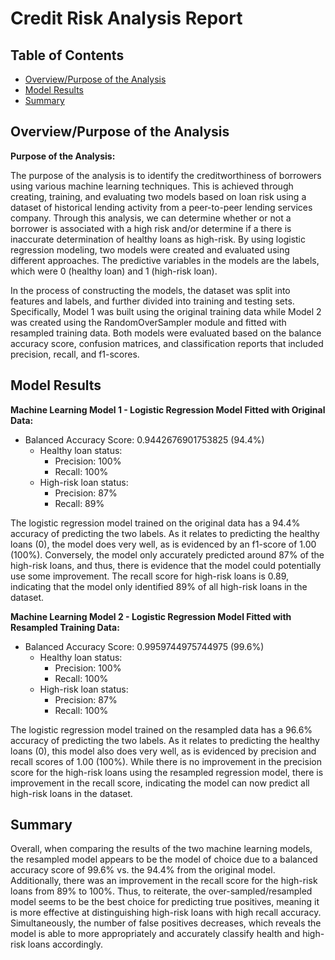 # Credit Risk Analysis Report

## Table of Contents
- [Overview/Purpose of the Analysis](#overviewpurpose-of-the-analysis)
- [Model Results](#model-results)
- [Summary](#summary)

## Overview/Purpose of the Analysis

**Purpose of the Analysis:**

The purpose of the analysis is to identify the creditworthiness of borrowers using various machine learning techniques. This is achieved through creating, training, and evaluating two models based on loan risk using a dataset of historical lending activity from a peer-to-peer lending services company. Through this analysis, we can determine whether or not a borrower is associated with a high risk and/or determine if a there is inaccurate determination of healthy loans as high-risk. By using logistic regression modeling, two models were created and evaluated using different approaches. The predictive variables in the models are the labels, which were 0 (healthy loan) and 1 (high-risk loan).

In the process of constructing the models, the dataset was split into features and labels, and further divided into training and testing sets. Specifically, Model 1 was built using the original training data while Model 2 was created using the RandomOverSampler module and fitted with resampled training data. Both models were evaluated based on the balance accuracy score, confusion matrices, and classification reports that included precision, recall, and f1-scores.

## Model Results

**Machine Learning Model 1 - Logistic Regression Model Fitted with Original Data:**

- Balanced Accuracy Score: 0.9442676901753825 (94.4%)
  - Healthy loan status:
    - Precision: 100%
    - Recall: 100%
  - High-risk loan status:
    - Precision: 87%
    - Recall: 89%

The logistic regression model trained on the original data has a 94.4% accuracy of predicting the two labels. As it relates to predicting the healthy loans (0), the model does very well, as is evidenced by an f1-score of 1.00 (100%). Conversely, the model only accurately predicted around 87% of the high-risk loans, and thus, there is evidence that the model could potentially use some improvement. The recall score for high-risk loans is 0.89, indicating that the model only identified 89% of all high-risk loans in the dataset.

**Machine Learning Model 2 - Logistic Regression Model Fitted with Resampled Training Data:**

- Balanced Accuracy Score: 0.9959744975744975 (99.6%)
  - Healthy loan status:
    - Precision: 100%
    - Recall: 100%
  - High-risk loan status:
    - Precision: 87%
    - Recall: 100%

The logistic regression model trained on the resampled data has a 96.6% accuracy of predicting the two labels. As it relates to predicting the healthy loans (0), this model also does very well, as is evidenced by precision and recall scores of 1.00 (100%). While there is no improvement in the precision score for the high-risk loans using the resampled regression model, there is improvement in the recall score, indicating the model can now predict all high-risk loans in the dataset. 

## Summary
Overall, when comparing the results of the two machine learning models, the resampled model appears to be the model of choice due to a balanced accuracy score of 99.6% vs. the 94.4% from the original model. Additionally, there was an improvement in the recall score for the high-risk loans from 89% to 100%. Thus, to reiterate, the over-sampled/resampled model seems to be the best choice for predicting true positives, meaning it is more effective at distinguishing high-risk loans with high recall accuracy. Simultaneously, the number of false positives decreases, which reveals the model is able to more appropriately and accurately classify health and high-risk loans accordingly.
